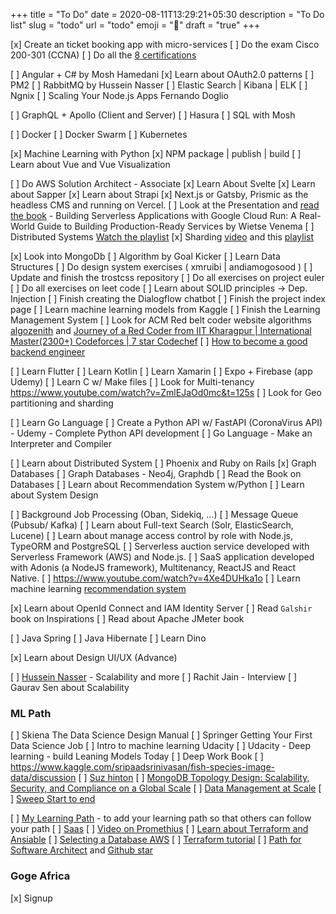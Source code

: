 +++
title = "To Do"
date = 2020-08-11T13:29:21+05:30
description = "To Do list"
slug = "todo"
url = "todo"
emoji = ":microbe:"
draft = "true"
+++

[x] Create an ticket booking app with micro-services
[ ] Do the exam Cisco 200-301 (CCNA)
[ ] Do all the [8 certifications](https://bradshaw.cloud/2018/03/20/aws-certifications/)

[ ] Angular + C# by Mosh Hamedani
[x] Learn about OAuth2.0 patterns
[ ] PM2
[ ] RabbitMQ by Hussein Nasser
[ ] Elastic Search | Kibana | ELK
[ ] Ngnix
[ ] Scaling Your Node.js Apps Fernando Doglio

[ ] GraphQL + Apollo (Client and Server)
[ ] Hasura
[ ] SQL with Mosh

[ ] Docker
[ ] Docker Swarm
[ ] Kubernetes


[x] Machine Learning with Python
[x] NPM package | publish | build
[ ] Learn about Vue and Vue Visualization

[ ] Do AWS Solution Architect - Associate
[x] Learn About Svelte
[x] Learn about Sapper
[x] Learn about Strapi
[x] Next.js or Gatsby, Prismic as the headless CMS and running on Vercel.
[ ] Look at the Presentation and [read the book](https://docs.google.com/presentation/d/e/2PACX-1vQK6I1AF4lM5t0EsDKcAJvBW1dlLOhmrftPz1UsroQd3TYfLQv1j1ecGYhTh622X8kn8ojYpyvkr_AL/pub?start=false&loop=false&delayms=3000&slide=id.p) - Building Serverless Applications with Google Cloud Run: A Real-World Guide to Building Production-Ready Services by Wietse Venema
[ ] Distributed Systems [Watch the playlist](https://www.youtube.com/watch?v=l9JSK9OBzA4) 
[x] Sharding [video](https://www.youtube.com/watch?v=dkhOZOmV7Fo) and this [playlist](https://www.youtube.com/playlist?list=PLAwxTw4SYaPlLXUhUNt1wINWrrH9axjcI)

[x] Look into MongoDb
[ ] Algorithm by Goal Kicker
[ ] Learn Data Structures
[ ] Do design system exercises ( xmruibi | andiamogosood )
[ ] Update and finish the trostcss repository
[ ] Do all exercises on project euler
[ ] Do all exercises on leet code
[ ] Learn about SOLID principles -> Dep. Injection
[ ] Finish creating the Dialogflow chatbot
[ ] Finish the project index page
[ ] Learn machine learning models from Kaggle
[ ] Finish the Learning Management System
[ ] Look for ACM Red belt coder website algorithms [algozenith](https://algozenith.com/) and [Journey of a Red Coder from IIT Kharagpur | International Master(2300+) Codeforces | 7 star Codechef](https://www.youtube.com/watch?v=n2t47V5Z56U&t=393s)
[ ] [How to become a good backend engineer](https://www.youtube.com/watch?v=V3ZPPPKEipA)

[ ] Learn Flutter
[ ] Learn Kotlin
[ ] Learn Xamarin
[ ] Expo + Firebase (app Udemy)
[ ] Learn C w/ Make files
[ ] Look for Multi-tenancy https://www.youtube.com/watch?v=ZmlEJaOd0mc&t=125s
[ ] Look for Geo partitioning and sharding

[ ] Learn Go Language
[ ] Create a Python API w/ FastAPI (CoronaVirus API) - Udemy - Complete Python API development
[ ] Go Language - Make an Interpreter and Compiler

[ ] Learn about Distributed System
[ ] Phoenix and Ruby on Rails
[x] Graph Databases
[ ] Graph Databases - Neo4j, Graphdb
[ ] Read the Book on Databases
[ ] Learn about Recommendation System w/Python
[ ] Learn about System Design

[ ] Background Job Processing (Oban, Sidekiq, ...)
[ ] Message Queue (Pubsub/ Kafka)
[ ] Learn about Full-text Search (Solr, ElasticSearch, Lucene)
[ ] Learn about manage access control by role with Node.js, TypeORM and PostgreSQL
[ ] Serverless auction service developed with Serverless Framework (AWS) and Node.js.
[ ] SaaS application developed with Adonis (a NodeJS framework), Multitenancy, ReactJS and React Native.
[ ] https://www.youtube.com/watch?v=4Xe4DUHka1o
[ ] Learn machine learning [recommendation system](https://www.youtube.com/playlist?list=PLYU7hR8tUkqRWCeTUjHDHfYwGGOQXHGHt)

[x] Learn about OpenId Connect and IAM Identity Server
[ ] Read `Galshir` book on Inspirations
[ ] Read about Apache JMeter book

[ ] Java Spring
[ ] Java Hibernate
[ ] Learn Dino

[x] Learn about Design UI/UX (Advance)

[ ] [Hussein Nasser](https://www.youtube.com/watch?v=4NsWnT_-FoE) - Scalability and more
[ ] Rachit Jain - Interview
[ ] Gaurav Sen about Scalability


### ML Path

[ ] Skiena The Data Science Design Manual
[ ] Springer Getting Your First Data Science Job
[ ] Intro to machine learning Udacity
[ ] Udacity - Deep learning - build Leaning Models Today
[ ] Deep Work Book
[ ] https://www.kaggle.com/sripaadsrinivasan/fish-species-image-data/discussion
[ ] [Suz hinton](https://www.youtube.com/watch?v=RLynSisNTQs)
[ ] [MongoDB Topology Design: Scalability, Security, and Compliance on a Global Scale](https://www.apress.com/gp/book/9781484258163)
[ ] [Data Management at Scale](https://www.oreilly.com/library/view/data-management-at/9781492054771/)
[ ] [Sweep Start to end](https://www.youtube.com/playlist?list=PL1tAUB8uBIKdOFIsXfYZV-MHYagMc0Oog)

[ ] [My Learning Path]() - to add your learning path so that others can follow your path
[ ] [Saas](https://www.youtube.com/watch?v=0N4KknY_zdU)
[ ] [Video on Promethius](https://www.youtube.com/watch?v=h4Sl21AKiDg)
[ ] [Learn about Terraform and Ansiable](https://www.youtube.com/watch?v=l5k1ai_GBDE)
[ ] [Selecting a Database AWS](https://www.youtube.com/watch?v=KWOSGVtHWqA)
[ ] [Terraform tutorial](https://www.youtube.com/watch?v=SLB_c_ayRMo)
[ ] [Path for Software Architect](https://github.com/justinamiller/SoftwareArchitect) and [Github star](https://github.com/murshidazher?tab=stars)

### Goge Africa

[x] Signup
